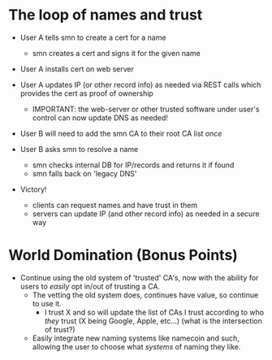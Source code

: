 

# The loop of names and trust

- User A tells smn to create a cert for a name
  - smn creates a cert and signs it for the given name
- User A installs cert on web server
- User A updates IP (or other record info) as needed via REST calls which provides the cert as proof of ownership
  - IMPORTANT: the web-server or other trusted software under user's control can now update DNS as needed!

- User B will need to add the smn CA to their root CA list _once_
- User B asks smn to resolve a name
  - smn checks internal DB for IP/records and returns it if found
  - smn falls back on 'legacy DNS' 
- Victory!
  - clients can request names and have trust in them
  - servers can update IP (and other record info) as needed in a secure way

# World Domination (Bonus Points)
- Continue using the old system of 'trusted' CA's, now with the ability for users to _easily_ opt in/out of trusting a CA.
  - The vetting the old system does, continues have value, so continue to use it.
    - I trust X and so will update the list of CAs I trust according to who _they_ trust (X being Google, Apple, etc...) (what is the intersection of trust?)
  - Easily integrate new naming systems like namecoin and such, allowing the user to choose what _systems_ of naming they like.